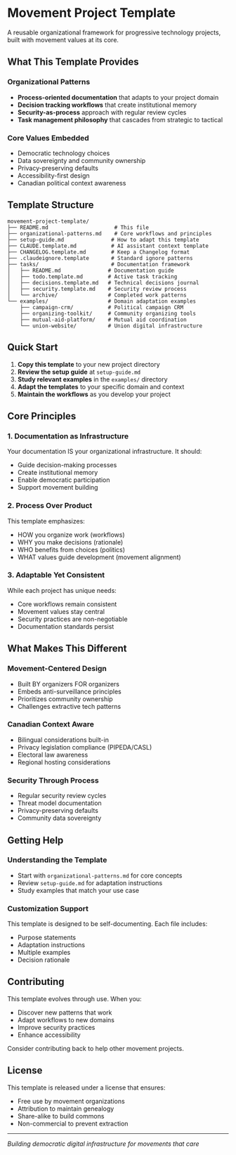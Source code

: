 # Movement Project Template

A reusable organizational framework for progressive technology projects, built with movement values at its core.

## What This Template Provides

### Organizational Patterns
- **Process-oriented documentation** that adapts to your project domain
- **Decision tracking workflows** that create institutional memory
- **Security-as-process** approach with regular review cycles
- **Task management philosophy** that cascades from strategic to tactical

### Core Values Embedded
- Democratic technology choices
- Data sovereignty and community ownership
- Privacy-preserving defaults
- Accessibility-first design
- Canadian political context awareness

## Template Structure

```
movement-project-template/
├── README.md                     # This file
├── organizational-patterns.md    # Core workflows and principles
├── setup-guide.md               # How to adapt this template
├── CLAUDE.template.md           # AI assistant context template
├── CHANGELOG.template.md        # Keep a Changelog format
├── .claudeignore.template       # Standard ignore patterns
├── tasks/                       # Documentation framework
│   ├── README.md               # Documentation guide
│   ├── todo.template.md        # Active task tracking
│   ├── decisions.template.md   # Technical decisions journal
│   ├── security.template.md    # Security review process
│   └── archive/                # Completed work patterns
└── examples/                   # Domain adaptation examples
    ├── campaign-crm/           # Political campaign CRM
    ├── organizing-toolkit/     # Community organizing tools
    ├── mutual-aid-platform/    # Mutual aid coordination
    └── union-website/          # Union digital infrastructure
```

## Quick Start

1. **Copy this template** to your new project directory
2. **Review the setup guide** at `setup-guide.md`
3. **Study relevant examples** in the `examples/` directory
4. **Adapt the templates** to your specific domain and context
5. **Maintain the workflows** as you develop your project

## Core Principles

### 1. Documentation as Infrastructure
Your documentation IS your organizational infrastructure. It should:
- Guide decision-making processes
- Create institutional memory
- Enable democratic participation
- Support movement building

### 2. Process Over Product
This template emphasizes:
- HOW you organize work (workflows)
- WHY you make decisions (rationale)
- WHO benefits from choices (politics)
- WHAT values guide development (movement alignment)

### 3. Adaptable Yet Consistent
While each project has unique needs:
- Core workflows remain consistent
- Movement values stay central
- Security practices are non-negotiable
- Documentation standards persist

## What Makes This Different

### Movement-Centered Design
- Built BY organizers FOR organizers
- Embeds anti-surveillance principles
- Prioritizes community ownership
- Challenges extractive tech patterns

### Canadian Context Aware
- Bilingual considerations built-in
- Privacy legislation compliance (PIPEDA/CASL)
- Electoral law awareness
- Regional hosting considerations

### Security Through Process
- Regular security review cycles
- Threat model documentation
- Privacy-preserving defaults
- Community data sovereignty

## Getting Help

### Understanding the Template
- Start with `organizational-patterns.md` for core concepts
- Review `setup-guide.md` for adaptation instructions
- Study examples that match your use case

### Customization Support
This template is designed to be self-documenting. Each file includes:
- Purpose statements
- Adaptation instructions
- Multiple examples
- Decision rationale

## Contributing

This template evolves through use. When you:
- Discover new patterns that work
- Adapt workflows to new domains
- Improve security practices
- Enhance accessibility

Consider contributing back to help other movement projects.

## License

This template is released under a license that ensures:
- Free use by movement organizations
- Attribution to maintain genealogy
- Share-alike to build commons
- Non-commercial to prevent extraction

---

*Building democratic digital infrastructure for movements that care*